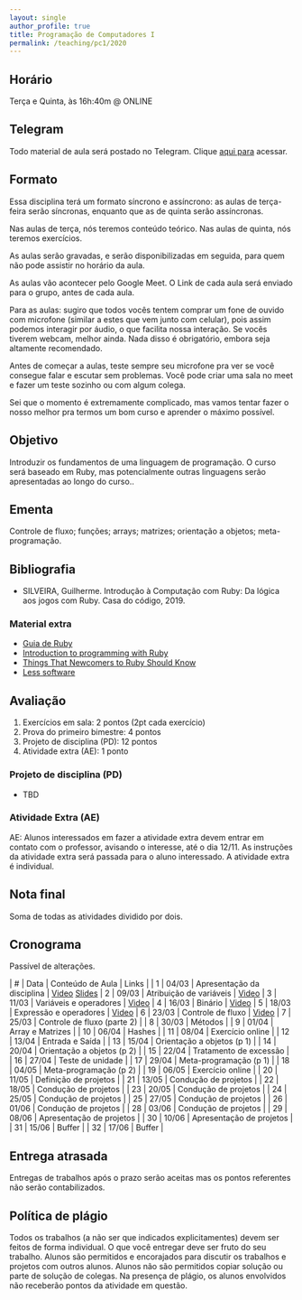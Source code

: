 ```yaml
---
layout: single
author_profile: true
title: Programação de Computadores I
permalink: /teaching/pc1/2020
---
```


## Horário

Terça e Quinta, às 16h:40m @ ONLINE

## Telegram

Todo material de aula será postado no Telegram. Clique [aqui para](https://t.me/joinchat/ignfJ7YH9d9jMWZh) acessar.

## Formato

Essa disciplina terá um formato síncrono e assíncrono: as aulas de terça-feira serão síncronas, enquanto que as de quinta serão assíncronas.

Nas aulas de terça, nós teremos conteúdo teórico. Nas aulas de quinta, nós teremos exercícios.

As aulas serão gravadas, e serão disponibilizadas em seguida, para quem não pode assistir no horário da aula.

As aulas vão acontecer pelo Google Meet. O Link de cada aula será enviado para o grupo, antes de cada aula.

Para as aulas: sugiro que todos vocês tentem comprar um fone de ouvido com microfone (similar a estes que vem junto com celular), pois assim podemos interagir por áudio, o que facilita nossa interação. Se vocês tiverem webcam, melhor ainda. Nada disso é obrigatório, embora seja altamente recomendado.

Antes de começar a aulas, teste sempre seu microfone pra ver se você consegue falar e escutar sem problemas. Você pode criar uma sala no meet e fazer um teste sozinho ou com algum colega.

Sei que o momento é extremamente complicado, mas vamos tentar fazer o nosso melhor pra termos um bom curso e aprender o máximo possível.

## Objetivo

Introduzir os fundamentos de uma linguagem de programação. O curso será baseado em Ruby, mas potencialmente outras linguagens serão apresentadas ao longo do curso..

## Ementa

Controle de fluxo; funções; arrays; matrizes; orientação a objetos; meta-programação.

## Bibliografia

- SILVEIRA, Guilherme. Introdução à Computação com Ruby: Da lógica aos jogos com Ruby. Casa do código, 2019.

### Material extra

- [Guia de Ruby](/ruby-guide)
- [Introduction to programming with Ruby](https://launchschool.com/books/ruby)
- [Things That Newcomers to Ruby Should Know](https://www.cs.auckland.ac.nz/references/ruby/doc_bundle/Newcomers/ruby.html)
- [Less software](https://basecamp.com/gettingreal/10.1-less-software)

## Avaliação

1. Exercícios em sala: 2 pontos (2pt cada exercício)
2. Prova do primeiro bimestre: 4 pontos
3. Projeto de disciplina (PD): 12 pontos
4. Atividade extra (AE): 1 ponto

### Projeto de disciplina (PD)

- TBD

### Atividade Extra (AE)

AE: Alunos interessados em fazer a atividade extra devem entrar em contato com o professor, avisando o interesse, até o dia 12/11. As instruções da atividade extra será passada para o aluno interessado. A atividade extra é individual.

## Nota final

Soma de todas as atividades dividido por dois.

## Cronograma

Passível de alterações.

| # | Data  | Conteúdo de Aula                     | Links |
| 1 | 04/03 | Apresentação da disciplina           | [Video](https://drive.google.com/file/d/13A7FlymMjBn70VM5dDzbQF3WQAbUDEvm/view?usp=sharing) [Slides](https://docs.google.com/presentation/d/11Ja1YptvJxHf3xd0J_jHf0RWoikWBZ_r8P7EbfhctCw/edit?usp=sharing)
| 2 | 09/03 | Atribuição de variáveis             | [Video](https://drive.google.com/file/d/1X0M8ttA20lpP2gy2VsvWLJ8CGF7Yhw1f/view?usp=sharing)
| 3 | 11/03 | Variáveis e operadores              | [Video](https://drive.google.com/file/d/1G3UgJ9nSCXH1vxzYn6wjUbfEnVFUF5eG/view?usp=sharing)
| 4 | 16/03 | Binário                             | [Video](https://drive.google.com/file/d/1v7fL87Uir-SGxlcNkB0fzzZz96i7GuRE/view?usp=sharing)
| 5 | 18/03 | Expressão e operadores              | [Video](https://drive.google.com/file/d/1UDoUHTGppBihI9jHxcGfSLL5HeUOSs19/view?usp=sharing)
| 6 | 23/03 | Controle de fluxo                    | [Video](https://drive.google.com/file/d/1XYUtBeu4cHjT9WNDL3jYIZ-0J_YhgDeT/view?usp=sharing)
| 7 | 25/03 | Controle de fluxo (parte 2)          |
| 8 | 30/03 | Métodos                              |
| 9 | 01/04 | Array e Matrizes                     |
| 10 | 06/04 | Hashes                              |
| 11 | 08/04 | Exercício online                    |
| 12 | 13/04 | Entrada e Saída                     |
| 13 | 15/04 | Orientação a objetos (p 1)          |
| 14 | 20/04 | Orientação a objetos (p 2)          |
| 15 | 22/04 | Tratamento de excessão              |
| 16 | 27/04 | Teste de unidade                    |
| 17 | 29/04 | Meta-programação (p 1)              |
| 18 | 04/05 | Meta-programação (p 2)              |
| 19 | 06/05 | Exercício online                    |
| 20 | 11/05 | Definição de projetos               |
| 21 | 13/05 | Condução de projetos                |
| 22 | 18/05 | Condução de projetos                |
| 23 | 20/05 | Condução de projetos                |
| 24 | 25/05 | Condução de projetos                |
| 25 | 27/05 | Condução de projetos                |
| 26 | 01/06 | Condução de projetos                |
| 28 | 03/06 | Condução de projetos                |
| 29 | 08/06 | Apresentação de projetos            |
| 30 | 10/06 | Apresentação de projetos            |
| 31 | 15/06 | Buffer                              |
| 32 | 17/06 | Buffer                              |


## Entrega atrasada

Entregas de trabalhos após o prazo serão aceitas mas os pontos referentes não serão contabilizados.

## Política de plágio

Todos os trabalhos (a não ser que indicados explicitamentes) devem ser feitos de forma individual. O que você entregar deve ser fruto do seu trabalho. Alunos são permitidos e encorajados para discutir os trabalhos e projetos com outros alunos. Alunos não são permitidos copiar solução ou parte de solução de colegas. Na presença de plágio, os alunos envolvidos não receberão pontos da atividade em questão.
